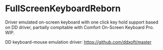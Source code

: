 # FullScreenKeyboardReborn
Driver emulated on-screen keyboard with one click key hold support based on DD driver, partially compitable with Comfort On-Screen Keyboard Pro. WIP.

DD keyboard-mouse emulation driver: https://github.com/ddxoft/master
